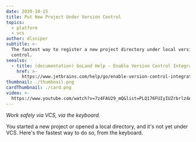 ```yaml
---
date: 2020-10-15
title: Put New Project Under Version Control
topics:
  - platform
  - vcs
author: dlsniper
subtitle: >-
  The fastest way to register a new project directory under local version
  control.
seealso:
  - title: (documentation) GoLand Help - Enable Version Control Integration Dialog
    href: >-
      https://www.jetbrains.com/help/go/enable-version-control-integration-dialog.html#Enable_Version_Control_Integration_Dialog.xml
thumbnail: ./thumbnail.png
cardThumbnail: ./card.png
video: >-
  https://www.youtube.com/watch?v=7z4FAU29_mQ&list=PLQ176FUIyIUZrbrlz4AY1V8VzBJKZyVlW&index=87
---
```


_Work safely via VCS, via the keyboard._

You started a new project or opened a local directory, and it's not yet under VCS. Here's the fastest way to do so, from the keyboard.
